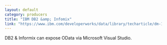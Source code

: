 ```yaml
---
layout: default
category: producers
title: "IBM DB2 &amp; Infomix"
link: "https://www.ibm.com/developerworks/data/library/techarticle/dm-1205odata/index.html"
---
```

DB2 &amp; Informix can expose OData via Microsoft Visual Studio.
